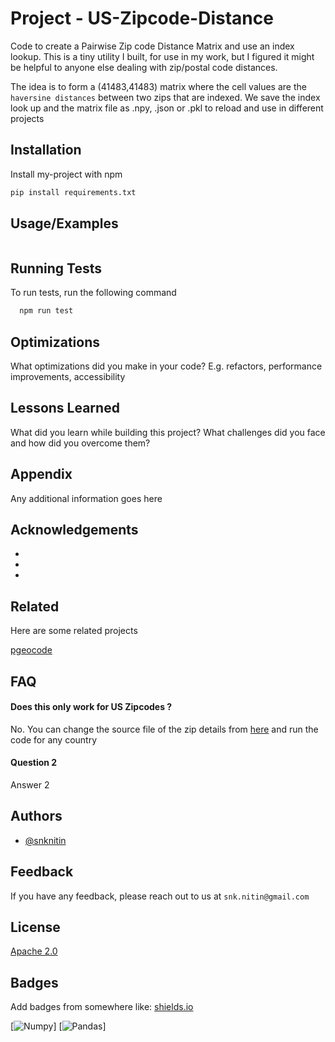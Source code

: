 # Project - US-Zipcode-Distance


Code to create a Pairwise Zip code Distance Matrix and use an index lookup. This is a tiny utility I built, for use in my work, but I figured it might be helpful to anyone else dealing with zip/postal code distances.

The idea is to form a (41483,41483) matrix where the cell values are the `haversine distances` between two zips that are indexed. We save the index look up and the matrix file as .npy, .json or .pkl to reload and use in different projects


## Installation

Install my-project with npm

```python
pip install requirements.txt
```
    
## Usage/Examples

```python

```


## Running Tests

To run tests, run the following command

```python
  npm run test
```


## Optimizations

What optimizations did you make in your code? E.g. refactors, performance improvements, accessibility


## Lessons Learned

What did you learn while building this project? What challenges did you face and how did you overcome them?


## Appendix

Any additional information goes here


## Acknowledgements

 - []()
 - []()
 - []()



## Related

Here are some related projects

[pgeocode](https://pypi.org/project/pgeocode/)


## FAQ

#### Does this only work for US Zipcodes ? 

No. You can change the source file of the zip details from [here](https://github.com/symerio/postal-codes-data/tree/master/data/geonames) and run the code for any country

#### Question 2

Answer 2


## Authors

- [@snknitin](https://www.github.com/snknitin)


## Feedback

If you have any feedback, please reach out to us at `snk.nitin@gmail.com` 


## License

[Apache 2.0](https://choosealicense.com/licenses/apache-2.0/)


## Badges

Add badges from somewhere like: [shields.io](https://shields.io/)

[![Numpy](https://img.shields.io/badge/numpy-%23013243.svg?style=for-the-badge&logo=numpy&logoColor=white)]
[![Pandas](https://img.shields.io/badge/pandas-%23150458.svg?style=for-the-badge&logo=pandas&logoColor=white)]

